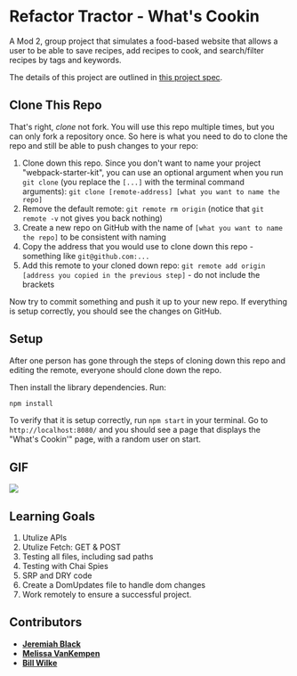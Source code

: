 # Refactor Tractor - What's Cookin

A Mod 2, group project that simulates a food-based website that allows a user to be able to save recipes, add recipes to cook, and search/filter recipes by tags and keywords. 

The details of this project are outlined in [this project spec](https://frontend.turing.io/projects/module-2/refactor-tractor-wc.html).

## Clone This Repo

That's right, _clone_ not fork. You will use this repo multiple times, but you can only fork a repository once. So here is what you need to do to clone the repo and still be able to push changes to your repo:

1. Clone down this repo. Since you don't want to name your project "webpack-starter-kit", you can use an optional argument when you run `git clone` (you replace the `[...]` with the terminal command arguments): `git clone [remote-address] [what you want to name the repo]`
1. Remove the default remote: `git remote rm origin` (notice that `git remote -v` not gives you back nothing)
1. Create a new repo on GitHub with the name of `[what you want to name the repo]` to be consistent with naming
1. Copy the address that you would use to clone down this repo - something like `git@github.com:...`
1. Add this remote to your cloned down repo: `git remote add origin [address you copied in the previous step]` - do not include the brackets

Now try to commit something and push it up to your new repo. If everything is setup correctly, you should see the changes on GitHub.

## Setup

After one person has gone through the steps of cloning down this repo and editing the remote, everyone should clone down the repo. 

Then install the library dependencies. Run:

```bash
npm install
```

To verify that it is setup correctly, run `npm start` in your terminal. Go to `http://localhost:8080/` and you should see a page that displays the "What's Cookin'" page, with a random user on start. 

## GIF 


  <a href="https://media.giphy.com/media/UsNRN8mk8JHxjEW7Re/giphy.gif"><img          src="https://media.giphy.com/media/UsNRN8mk8JHxjEW7Re/giphy.gif"/></a>


## Learning Goals

1. Utulize APIs 
2. Utulize Fetch: GET & POST
3. Testing all files, including sad paths
4. Testing with Chai Spies
4. SRP and DRY code
5. Create a DomUpdates file to handle dom changes
5. Work remotely to ensure a successful project. 

## Contributors

* **[Jeremiah Black](https://github.com/jeremiahblackol)**
* **[Melissa VanKempen](https://github.com/Melizzo)**
* **[Bill Wilke](https://github.com/billwilke42)**
